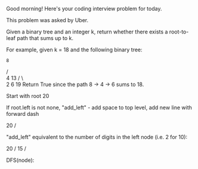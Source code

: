 Good morning! Here's your coding interview problem for today.

This problem was asked by Uber.

Given a binary tree and an integer k, return whether there exists a root-to-leaf path that sums up to k.

For example, given k = 18 and the following binary tree:

    8
   / \
  4   13
 / \   \
2   6   19
Return True since the path 8 -> 4 -> 6 sums to 18.



Start with root
20

If root.left is not none, "add_left" - add space to top level, add new line with forward dash

 20
/

"add_left" equivalent to the number of digits in the left node (i.e. 2 for 10):

   20
  /
 15
/

DFS(node):
    